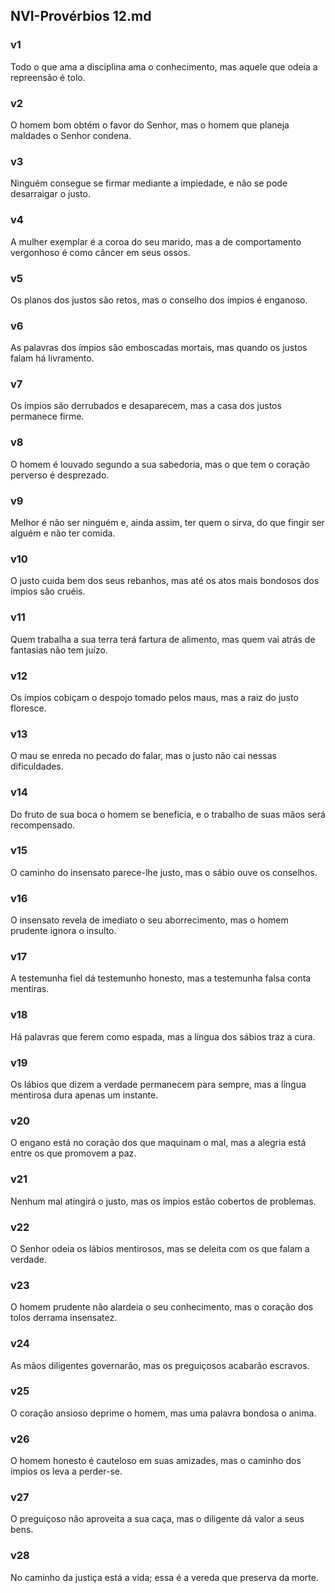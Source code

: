 ## NVI-Provérbios 12.md
### v1
 Todo o que ama a disciplina ama o conhecimento, mas aquele que odeia a repreensão é tolo.
### v2
 O homem bom obtém o favor do Senhor, mas o homem que planeja maldades o Senhor condena.
### v3
 Ninguém consegue se firmar mediante a impiedade, e não se pode desarraigar o justo.
### v4
 A mulher exemplar é a coroa do seu marido, mas a de comportamento vergonhoso é como câncer em seus ossos.
### v5
 Os planos dos justos são retos, mas o conselho dos ímpios é enganoso.
### v6
 As palavras dos ímpios são emboscadas mortais, mas quando os justos falam há livramento.
### v7
 Os ímpios são derrubados e desaparecem, mas a casa dos justos permanece firme.
### v8
 O homem é louvado segundo a sua sabedoria, mas o que tem o coração perverso é desprezado.
### v9
 Melhor é não ser ninguém e, ainda assim, ter quem o sirva, do que fingir ser alguém e não ter comida.
### v10
 O justo cuida bem dos seus rebanhos, mas até os atos mais bondosos dos ímpios são cruéis.
### v11
 Quem trabalha a sua terra terá fartura de alimento, mas quem vai atrás de fantasias não tem juízo.
### v12
 Os ímpios cobiçam o despojo tomado pelos maus, mas a raiz do justo floresce.
### v13
 O mau se enreda no pecado do falar, mas o justo não cai nessas dificuldades.
### v14
 Do fruto de sua boca o homem se beneficia, e o trabalho de suas mãos será recompensado.
### v15
 O caminho do insensato parece-lhe justo, mas o sábio ouve os conselhos.
### v16
 O insensato revela de imediato o seu aborrecimento, mas o homem prudente ignora o insulto.
### v17
 A testemunha fiel dá testemunho honesto, mas a testemunha falsa conta mentiras.
### v18
 Há palavras que ferem como espada, mas a língua dos sábios traz a cura.
### v19
 Os lábios que dizem a verdade permanecem para sempre, mas a língua mentirosa dura apenas um instante.
### v20
 O engano está no coração dos que maquinam o mal, mas a alegria está entre os que promovem a paz.
### v21
 Nenhum mal atingirá o justo, mas os ímpios estão cobertos de problemas.
### v22
 O Senhor odeia os lábios mentirosos, mas se deleita com os que falam a verdade.
### v23
 O homem prudente não alardeia o seu conhecimento, mas o coração dos tolos derrama insensatez.
### v24
 As mãos diligentes governarão, mas os preguiçosos acabarão escravos.
### v25
 O coração ansioso deprime o homem, mas uma palavra bondosa o anima.
### v26
 O homem honesto é cauteloso em suas amizades, mas o caminho dos ímpios os leva a perder-se.
### v27
 O preguiçoso não aproveita a sua caça, mas o diligente dá valor a seus bens.
### v28
 No caminho da justiça está a vida; essa é a vereda que preserva da morte.
